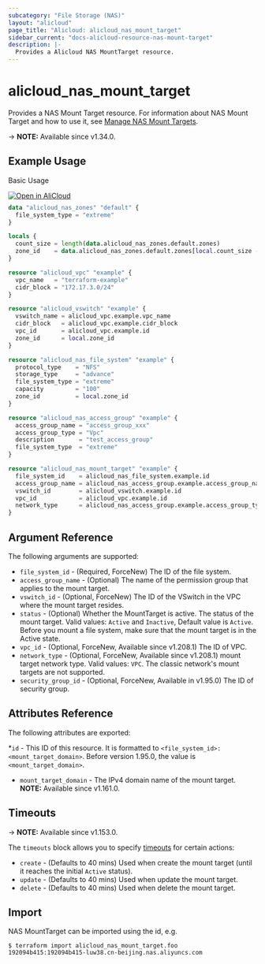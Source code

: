 ```yaml
---
subcategory: "File Storage (NAS)"
layout: "alicloud"
page_title: "Alicloud: alicloud_nas_mount_target"
sidebar_current: "docs-alicloud-resource-nas-mount-target"
description: |-
  Provides a Alicloud NAS MountTarget resource.
---
```


# alicloud_nas_mount_target

Provides a NAS Mount Target resource.
For information about NAS Mount Target and how to use it, see [Manage NAS Mount Targets](https://www.alibabacloud.com/help/en/doc-detail/27531.htm).

-> **NOTE:** Available since v1.34.0.

## Example Usage

Basic Usage

<div style="display: block;margin-bottom: 40px;"><div class="oics-button" style="float: right;position: absolute;margin-bottom: 10px;">
  <a href="https://api.aliyun.com/api-tools/terraform?resource=alicloud_nas_mount_target&exampleId=22f8ab4c-6826-906f-09ad-67827e96eaae2128860b&activeTab=example&spm=docs.r.nas_mount_target.0.22f8ab4c68&intl_lang=EN_US" target="_blank">
    <img alt="Open in AliCloud" src="https://img.alicdn.com/imgextra/i1/O1CN01hjjqXv1uYUlY56FyX_!!6000000006049-55-tps-254-36.svg" style="max-height: 44px; max-width: 100%;">
  </a>
</div></div>

```terraform
data "alicloud_nas_zones" "default" {
  file_system_type = "extreme"
}

locals {
  count_size = length(data.alicloud_nas_zones.default.zones)
  zone_id    = data.alicloud_nas_zones.default.zones[local.count_size - 1].zone_id
}

resource "alicloud_vpc" "example" {
  vpc_name   = "terraform-example"
  cidr_block = "172.17.3.0/24"
}

resource "alicloud_vswitch" "example" {
  vswitch_name = alicloud_vpc.example.vpc_name
  cidr_block   = alicloud_vpc.example.cidr_block
  vpc_id       = alicloud_vpc.example.id
  zone_id      = local.zone_id
}

resource "alicloud_nas_file_system" "example" {
  protocol_type    = "NFS"
  storage_type     = "advance"
  file_system_type = "extreme"
  capacity         = "100"
  zone_id          = local.zone_id
}

resource "alicloud_nas_access_group" "example" {
  access_group_name = "access_group_xxx"
  access_group_type = "Vpc"
  description       = "test_access_group"
  file_system_type  = "extreme"
}

resource "alicloud_nas_mount_target" "example" {
  file_system_id    = alicloud_nas_file_system.example.id
  access_group_name = alicloud_nas_access_group.example.access_group_name
  vswitch_id        = alicloud_vswitch.example.id
  vpc_id            = alicloud_vpc.example.id
  network_type      = alicloud_nas_access_group.example.access_group_type
}
```

## Argument Reference

The following arguments are supported:

* `file_system_id` - (Required, ForceNew) The ID of the file system.
* `access_group_name` - (Optional) The name of the permission group that applies to the mount target.
* `vswitch_id` - (Optional, ForceNew) The ID of the VSwitch in the VPC where the mount target resides.
* `status` - (Optional) Whether the MountTarget is active. The status of the mount target. Valid values: `Active` and `Inactive`, Default value is `Active`. Before you mount a file system, make sure that the mount target is in the Active state.
* `vpc_id` - (Optional, ForceNew, Available since v1.208.1) The ID of VPC.
* `network_type` - (Optional, ForceNew, Available since v1.208.1) mount target network type. Valid values: `VPC`. The classic network's mount targets are not supported.
* `security_group_id` - (Optional, ForceNew, Available in v1.95.0) The ID of security group.

## Attributes Reference

The following attributes are exported:

*`id` - This ID of this resource. It is formatted to `<file_system_id>:<mount_target_domain>`. Before version 1.95.0, the value is `<mount_target_domain>`.
* `mount_target_domain` - The IPv4 domain name of the mount target. **NOTE:** Available since v1.161.0.

## Timeouts

-> **NOTE:** Available since v1.153.0.

The `timeouts` block allows you to specify [timeouts](https://www.terraform.io/docs/configuration-0-11/resources.html#timeouts) for certain actions:

* `create` - (Defaults to 40 mins) Used when create the mount target (until it reaches the initial `Active` status).
* `update` - (Defaults to 40 mins) Used when update the mount target.
* `delete` - (Defaults to 40 mins) Used when delete the mount target.

## Import

NAS MountTarget can be imported using the id, e.g.

```shell
$ terraform import alicloud_nas_mount_target.foo 192094b415:192094b415-luw38.cn-beijing.nas.aliyuncs.com
```
